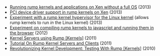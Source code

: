 -   [Running rump kernels and applications on Xen without a full
    OS](http://blog.NetBSD.org/tnf/entry/running_applications_on_the_xen) (2013)
-   [PCI device driver support in rump kernels on
    Xen](http://blog.NetBSD.org/tnf/entry/pci_driver_support_for_rump) (2013)
-   [Experiment with a rump kernel hypervisor for the Linux
    kernel](http://blog.NetBSD.org/tnf/entry/a_rump_kernel_hypervisor_for)
    (allows rump kernels to run *in* the Linux kernel) (2013)
-   [Experiment on compiling rump kernels to javascript and running them
    in the
    browser](http://blog.NetBSD.org/tnf/entry/kernel_drivers_compiled_to_javascript) (2012)
-   [Kernel Servers using
    Rump [Kernels]](http://www.NetBSD.org/docs/rump/sysproxy.html) (2011)
-   [Tutorial On Rump Kernel Servers and
    Clients](http://www.NetBSD.org/docs/rump/sptut.html) (2011)
-   [Revolutionizing Kernel Development: Testing With
    Rump [Kernels]](http://blog.NetBSD.org/tnf/entry/revolutionizing_kernel_development_testing_with) (2010)